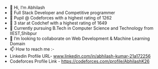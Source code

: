 - 👋 Hi, I’m Abhilash
- 👀 Full Stack Developer and Competitive programmer
- 👀 Pupil @ Codeforces with a highest rating of 1262
- 👀 3 star at Codchef with a highest rating of 1649
- 🌱 Currently pursuing B.Tech in Computer Science and Technology from IIEST,Shibpur
- 💞️ I’m looking to collaborate on Web Development & Machine Learning Domain
- 📫 How to reach me :-
- Linkedin Profile URL- www.linkedin.com/in/abhilash-kumar-21a172256
- Codeforces Profile Link - https://codeforces.com/profile/AbhilashK26

<!---
AbhilashK26/AbhilashK26 is a ✨ special ✨ repository because its `README.md` (this file) appears on your GitHub profile.
You can click the Preview link to take a look at your changes.
--->
